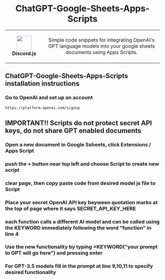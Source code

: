 <h1 align="center">ChatGPT-Google-Sheets-Apps-Scripts</h1>
<table align="center">
  <tr>
    <td align="center" height="108" width="108">
        <img     src=""
        width="48"
        height="48"
        />
        <br /><strong>Discord.js</strong>
    </td>
    <td align="center" height="108">
      <p align="center">Simple code snippets for integrating OpenAI's GPT language models into your google sheets documents using Apps Scripts.
      </p>
     </td>
   </tr>
 </table>


## ChatGPT-Google-Sheets-Apps-Scripts installation instructions

### Go to OpenAI and set up an account
```sh
https://platform.openai.com/signup
```
## IMPORTANT!! Scripts do not protect secret API keys, do not share GPT enabled documents
### Open a new document in Google Ssheets, click Extensions / Apps Script
### push the + button near top left and choose Script to create new script
### clear page, then copy paste code from desired model js file to Script
### Place your secret OpenAI API key beyween quotation marks at the top of page where it says SECRET_API_KEY_HERE
### each function calls a different AI model and can be called using the KEYWORD immediately following the word "function" in line 4
### Use the new functionality by typing =KEYWORD("your prompt to GPT will go here") and pressing enter
### For GPT-3.5 models fill in the prompt at line 9,10,11 to specify desired functionality

